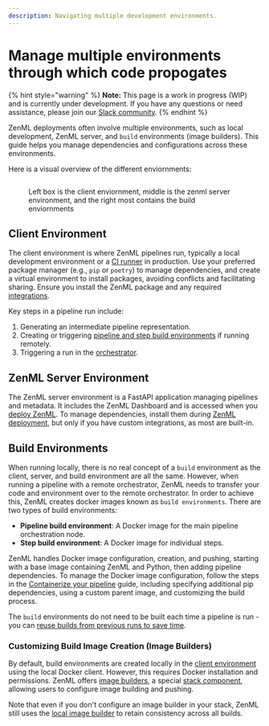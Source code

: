 ```yaml
---
description: Navigating multiple development environments.
---
```


# Manage multiple environments through which code propogates

{% hint style="warning" %}
**Note:** This page is a work in progress (WIP) and is currently under development. If you have any questions or need assistance, please join our [Slack community](https://zenml.io/slack).
{% endhint %}

ZenML deployments often involve multiple environments, such as local development, ZenML server, and `build` environments (image builders). This guide helps you manage dependencies and configurations across these environments.

Here is a visual overview of the different enviornments:

<figure><img src="../../.gitbook/assets/SystemArchitecture.png" alt=""><figcaption><p>Left box is the client enviornment, middle is the zenml server environment, and the right most contains the build enviornments</p></figcaption></figure>

## Client Environment

The client environment is where ZenML pipelines run, typically a local development environment or a [CI runner](../../platform-guide/set-up-your-mlops-platform/productionalize-with-ci-cd-ct.md) in production. Use your preferred package manager (e.g., `pip` or `poetry`) to manage dependencies, and create a virtual environment to install packages, avoiding conflicts and facilitating sharing. Ensure you install the ZenML package and any required [integrations](../component-guide/component-guide.md).

Key steps in a pipeline run include:

1. Generating an intermediate pipeline representation.
2. Creating or triggering [pipeline and step build environments](manage-environments.md#the-build-environments) if running remotely.
3. Triggering a run in the [orchestrator](../component-guide/orchestrators/orchestrators.md).

## ZenML Server Environment

The ZenML server environment is a FastAPI application managing pipelines and metadata. It includes the ZenML Dashboard and is accessed when you [deploy ZenML](../../platform-guide/set-up-your-mlops-platform/deploy-zenml/deploy-zenml.md). To manage dependencies, install them during [ZenML deployment](../../platform-guide/set-up-your-mlops-platform/deploy-zenml/deploy-zenml.md), but only if you have custom integrations, as most are built-in.

## Build Environments

When running locally, there is no real concept of a `build` environment as the client, server, and build environment are all the same. However, when running a pipeline with a remote orchestrator, ZenML needs to transfer your code and environment over to the remote orchestrator. In order to achieve this, ZenML creates docker images known as `build environments`. There are two types of build environments:

* **Pipeline build environment**: A Docker image for the main pipeline orchestration node.
* **Step build environment**: A Docker image for individual steps.

ZenML handles Docker image configuration, creation, and pushing, starting with a base image containing ZenML and Python, then adding pipeline dependencies. To manage the Docker image configuration, follow the steps in the [Containerize your pipeline](containerize-your-pipeline.md) guide, including specifying additional pip dependencies, using a custom parent image, and customizing the build process.

The `build` environments do not need to be built each time a pipeline is run - you can [reuse builds from previous runs to save time](containerize-your-pipeline.md#reuse-docker-image-builds-from-previous-runs).

### Customizing Build Image Creation (Image Builders)

By default, build environments are created locally in the [client environment](#the-client-environment) using the local Docker client. However, this requires Docker installation and permissions. ZenML offers [image builders](../component-guide/image-builders/), a special [stack component](../starter-guide/understand-stacks.md), allowing users to configure image building and pushing.

Note that even if you don't configure an image builder in your stack, ZenML still uses the [local image builder](../component-guide/image-builders/local.md) to retain consistency across all builds.